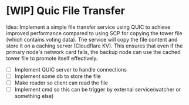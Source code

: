 # [WIP] Quic File Transfer

Idea: Implement a simple file transfer service using QUIC to achieve improved performance compared to using SCP for copying the tower file (which contains voting data). The service will copy the file content and store it on a caching server (Cloudflare KV). This ensures that even if the primary node's network card fails, the backup node can use the cached tower file to promote itself effectively.

- [ ] Implement QUIC server to handle connections
- [ ] Implement some db to store the file
- [ ] Make reader so client can read the file
- [ ] Implement cmd so this can be trigger by external service(watcher or something else)
